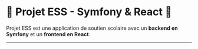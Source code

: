 # 🏫 Projet ESS - Symfony & React 🚀

Projet ESS est une application de soutien scolaire avec un **backend en Symfony** et un **frontend en React**.

---